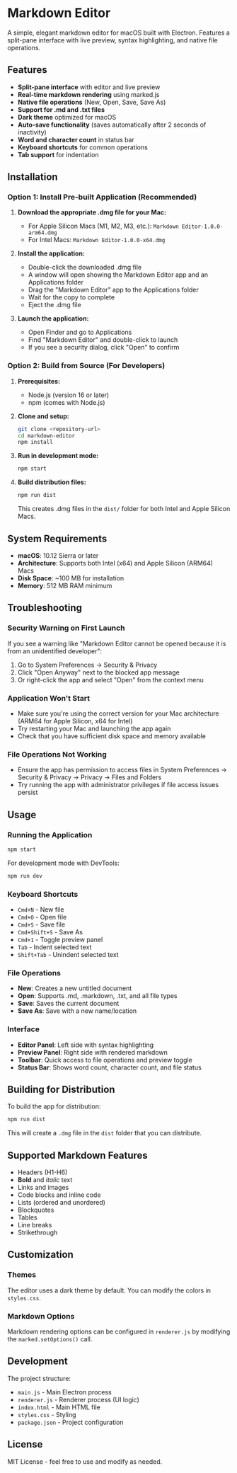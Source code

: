 # Markdown Editor

A simple, elegant markdown editor for macOS built with Electron. Features a split-pane interface with live preview, syntax highlighting, and native file operations.

## Features

- **Split-pane interface** with editor and live preview
- **Real-time markdown rendering** using marked.js
- **Native file operations** (New, Open, Save, Save As)
- **Support for .md and .txt files**
- **Dark theme** optimized for macOS
- **Auto-save functionality** (saves automatically after 2 seconds of inactivity)
- **Word and character count** in status bar
- **Keyboard shortcuts** for common operations
- **Tab support** for indentation

## Installation

### Option 1: Install Pre-built Application (Recommended)

1. **Download the appropriate .dmg file for your Mac:**
   - For Apple Silicon Macs (M1, M2, M3, etc.): `Markdown Editor-1.0.0-arm64.dmg`
   - For Intel Macs: `Markdown Editor-1.0.0-x64.dmg`

2. **Install the application:**
   - Double-click the downloaded .dmg file
   - A window will open showing the Markdown Editor app and an Applications folder
   - Drag the "Markdown Editor" app to the Applications folder
   - Wait for the copy to complete
   - Eject the .dmg file

3. **Launch the application:**
   - Open Finder and go to Applications
   - Find "Markdown Editor" and double-click to launch
   - If you see a security dialog, click "Open" to confirm

### Option 2: Build from Source (For Developers)

1. **Prerequisites:**
   - Node.js (version 16 or later)
   - npm (comes with Node.js)

2. **Clone and setup:**
   ```bash
   git clone <repository-url>
   cd markdown-editor
   npm install
   ```

3. **Run in development mode:**
   ```bash
   npm start
   ```

4. **Build distribution files:**
   ```bash
   npm run dist
   ```
   This creates .dmg files in the `dist/` folder for both Intel and Apple Silicon Macs.

## System Requirements

- **macOS**: 10.12 Sierra or later
- **Architecture**: Supports both Intel (x64) and Apple Silicon (ARM64) Macs
- **Disk Space**: ~100 MB for installation
- **Memory**: 512 MB RAM minimum

## Troubleshooting

### Security Warning on First Launch
If you see a warning like "Markdown Editor cannot be opened because it is from an unidentified developer":
1. Go to System Preferences → Security & Privacy
2. Click "Open Anyway" next to the blocked app message
3. Or right-click the app and select "Open" from the context menu

### Application Won't Start
- Make sure you're using the correct version for your Mac architecture (ARM64 for Apple Silicon, x64 for Intel)
- Try restarting your Mac and launching the app again
- Check that you have sufficient disk space and memory available

### File Operations Not Working
- Ensure the app has permission to access files in System Preferences → Security & Privacy → Privacy → Files and Folders
- Try running the app with administrator privileges if file access issues persist

## Usage

### Running the Application

```bash
npm start
```

For development mode with DevTools:
```bash
npm run dev
```

### Keyboard Shortcuts

- `Cmd+N` - New file
- `Cmd+O` - Open file
- `Cmd+S` - Save file
- `Cmd+Shift+S` - Save As
- `Cmd+1` - Toggle preview panel
- `Tab` - Indent selected text
- `Shift+Tab` - Unindent selected text

### File Operations

- **New**: Creates a new untitled document
- **Open**: Supports .md, .markdown, .txt, and all file types
- **Save**: Saves the current document
- **Save As**: Save with a new name/location

### Interface

- **Editor Panel**: Left side with syntax highlighting
- **Preview Panel**: Right side with rendered markdown
- **Toolbar**: Quick access to file operations and preview toggle
- **Status Bar**: Shows word count, character count, and file status

## Building for Distribution

To build the app for distribution:

```bash
npm run dist
```

This will create a `.dmg` file in the `dist` folder that you can distribute.

## Supported Markdown Features

- Headers (H1-H6)
- **Bold** and *italic* text
- Links and images
- Code blocks and inline code
- Lists (ordered and unordered)
- Blockquotes
- Tables
- Line breaks
- Strikethrough

## Customization

### Themes
The editor uses a dark theme by default. You can modify the colors in `styles.css`.

### Markdown Options
Markdown rendering options can be configured in `renderer.js` by modifying the `marked.setOptions()` call.

## Development

The project structure:
- `main.js` - Main Electron process
- `renderer.js` - Renderer process (UI logic)
- `index.html` - Main HTML file
- `styles.css` - Styling
- `package.json` - Project configuration

## License

MIT License - feel free to use and modify as needed.
